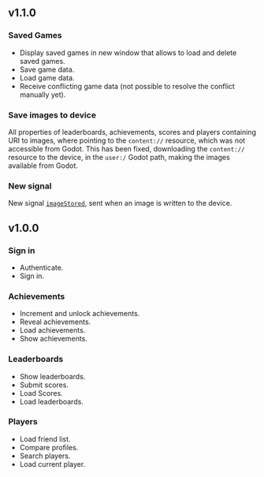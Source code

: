 ## v1.1.0

### Saved Games
- Display saved games in new window that allows to load and delete saved games.
- Save game data.
- Load game data.
- Receive conflicting game data (not possible to resolve the conflict manually yet).

### Save images to device
All properties of leaderboards, achievements, scores and players containing URI to images, where pointing to the `content://` resource, which was not accessible from Godot. This has been fixed, downloading the `content://` resource to the device, in the `user:/` Godot path, making the images available from Godot.

### New signal
New signal [`imageStored`](plugin/src/main/java/com/jacobibanez/plugin/android/godotplaygameservices/signals/Signals.kt), sent when an image is written to the device.

## v1.0.0

### Sign in
- Authenticate.
- Sign in.

### Achievements
- Increment and unlock achievements.
- Reveal achievements.
- Load achievements.
- Show achievements.

### Leaderboards
- Show leaderboards.
- Submit scores.
- Load Scores.
- Load leaderboards.

### Players
- Load friend list.
- Compare profiles.
- Search players.
- Load current player.
